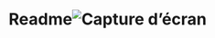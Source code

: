 # Readme![Capture d’écran ](https://user-images.githubusercontent.com/117072849/201606234-15698161-19be-4c67-9269-d18fdc4fbe0d.jpg)
